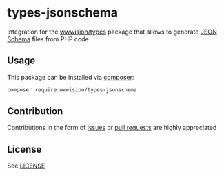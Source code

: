 # types-jsonschema

Integration for the [wwwision/types](https://github.com/bwaidelich/types) package that allows to generate [JSON Schema](https://json-schema.org/) files from PHP code

## Usage

This package can be installed via [composer](https://getcomposer.org):

```bash
composer require wwwision/types-jsonschema
```

## Contribution

Contributions in the form of [issues](https://github.com/bwaidelich/types-jsonschema/issues) or [pull requests](https://github.com/bwaidelich/types-jsonschema/pulls) are highly appreciated

## License

See [LICENSE](./LICENSE)